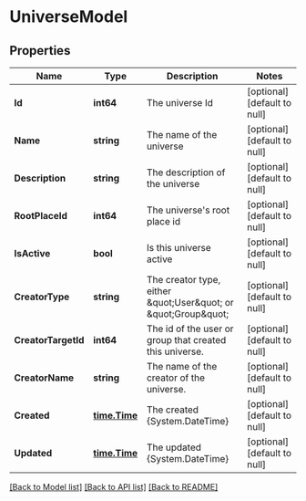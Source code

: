 # UniverseModel

## Properties
Name | Type | Description | Notes
------------ | ------------- | ------------- | -------------
**Id** | **int64** | The universe Id | [optional] [default to null]
**Name** | **string** | The name of the universe | [optional] [default to null]
**Description** | **string** | The description of the universe | [optional] [default to null]
**RootPlaceId** | **int64** | The universe&#39;s root place id | [optional] [default to null]
**IsActive** | **bool** | Is this universe active | [optional] [default to null]
**CreatorType** | **string** | The creator type, either \&quot;User\&quot; or \&quot;Group\&quot; | [optional] [default to null]
**CreatorTargetId** | **int64** | The id of the user or group that created this universe. | [optional] [default to null]
**CreatorName** | **string** | The name of the creator of the universe. | [optional] [default to null]
**Created** | [**time.Time**](time.Time.md) | The created {System.DateTime} | [optional] [default to null]
**Updated** | [**time.Time**](time.Time.md) | The updated {System.DateTime} | [optional] [default to null]

[[Back to Model list]](../README.md#documentation-for-models) [[Back to API list]](../README.md#documentation-for-api-endpoints) [[Back to README]](../README.md)


